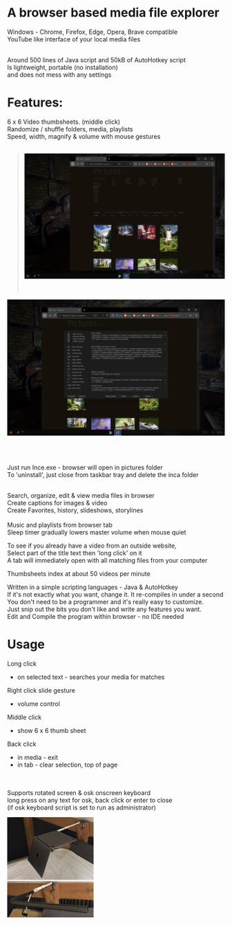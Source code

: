 
# A browser based media file explorer<br>

Windows - Chrome, Firefox, Edge, Opera, Brave compatible<br>
YouTube like interface of your local media files<br><br>

Around 500 lines of Java script and 50kB of AutoHotkey script<br>
Is lightweight, portable (no installation)<br>
and does not mess with any settings<br>

# Features:

6 x 6 Video thumbsheets. (middle click)<br>
Randomize / shuffle folders, media, playlists<br>
Speed, width, magnify & volume with mouse gestures<br><br>

><img src="screens/Screen 1.jpg" width="640"/></p><br>

<p><img src="screens/Screen 2.jpg" width="640"/></p><br><br>

Just run Ince.exe - browser will open in pictures folder<br>
To 'uninstall', just close from taskbar tray and delete the inca folder<br><br>

Search, organize, edit & view media files in browser<br>
Create captions for images & video<br>
Create Favorites, history, slideshows, storylines<br><br>
Music and playlists from browser tab<br>
Sleep timer gradually lowers master volume when mouse quiet<br>

To see if you already have a video from an outside website,<br>
Select part of the title text then 'long click' on it<br>
A tab will immediately open with all matching files from your computer<br>

Thumbsheets index at about 50 videos per minute<br>

Written in a simple scripting languages - Java & AutoHotkey<br>
If it's not exactly what you want, change it. It re-compiles in under a second<br>
You don't need to be a programmer and it's really easy to customize.<br>
Just snip out the bits you don't like and write any features you want.<br>
Edit and Compile the program within browser - no IDE needed<br>

# Usage

Long click
- on selected text - searches your media for matches

Right click slide gesture
- volume control

Middle click
- show 6 x 6 thumb sheet

Back click
- in media - exit
- in tab - clear selection, top of page

<br><br>Supports rotated screen & osk onscreen keyboard<br>
long press on any text for osk, back click or enter to close<br>
(if osk keyboard script is set to run as administrator)<br>

<img src="screens/swivel arm 3.jpg" width="200"/> <br>
<img src="screens/swivel arm 2.jpg" width="200"/></p>



